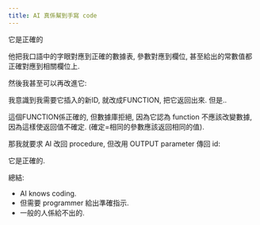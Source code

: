 ```yaml
---
title: AI 真係幫到手寫 code
---
```




它是正確的

他把我口語中的字眼對應到正確的數據表, 參數對應到欄位, 甚至給出的常數值都正確對應到相關欄位上. 

然後我甚至可以再改進它:



我意識到我需要它插入的新ID, 就改成FUNCTION, 把它返回出來. 
但是.. 

這個FUNCTION係正確的, 但數據庫拒絕, 因為它認為 function 不應該改變數據, 因為這樣使返回值不確定. (確定=相同的參數應該返回相同的值). 

那我就要求 AI 改回 procedure, 但改用 OUTPUT parameter 傳回 id:



它是正確的.

總結:

- AI knows coding.
- 但需要 programmer 給出準確指示.
- 一般的人係給不出的.
